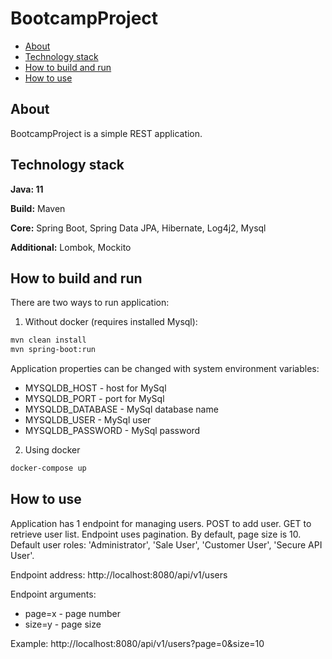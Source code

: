 # BootcampProject

- [About](#about)
- [Technology stack](#technology-stack)
- [How to build and run](#how-to-build-and-run)
- [How to use](#how-to-use)

## About
BootcampProject is a simple REST application.

## Technology stack
**Java: 11**

**Build:** Maven

**Core:** Spring Boot, Spring Data JPA, Hibernate, Log4j2, Mysql

**Additional:** Lombok, Mockito

## How to build and run
There are two ways to run application:
1) Without docker (requires installed Mysql):
```sh
mvn clean install
mvn spring-boot:run
```
Application properties can be changed with system environment variables:
- MYSQLDB_HOST - host for MySql
- MYSQLDB_PORT - port for MySql
- MYSQLDB_DATABASE - MySql database name
- MYSQLDB_USER - MySql user
- MYSQLDB_PASSWORD - MySql password

2) Using docker
```sh
docker-compose up
```

## How to use
Application has 1 endpoint for managing users. POST to add user. GET to retrieve user list. Endpoint uses pagination.
By default, page size is 10. Default user roles: 'Administrator', 'Sale User', 'Customer User', 'Secure API User'.

Endpoint address: http://localhost:8080/api/v1/users

Endpoint arguments: 
- page=x - page number
- size=y - page size

Example: http://localhost:8080/api/v1/users?page=0&size=10
